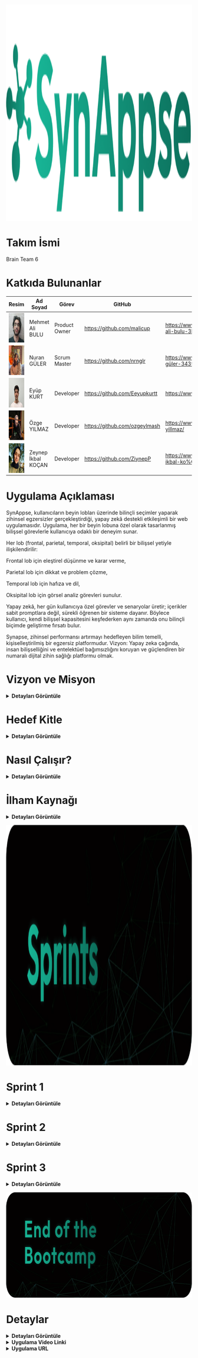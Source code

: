 
<p align="center">
 <img src="project_management/general/headers/logo.png" width="544" height="585"/> 
</p>


# Takım İsmi 

Brain Team 6


# Katkıda Bulunanlar

| Resim | Ad Soyad | Görev | GitHub | Linkedin |
| --- | --- | --- | --- | --- |
| <img src="project_management/general/devpics/mehmet.png" width="80" height="80"/> | Mehmet Ali BULU | Product Owner | https://github.com/malicup | https://www.linkedin.com/in/mehmet-ali-bulu-3b0869257/ |
| <img src="project_management/general/devpics/nuran.png" width="80" height="80"/> | Nuran GÜLER | Scrum Master | https://github.com/nrnglr | https://www.linkedin.com/in/nuran-güler-3439a0262/ |
| <img src="project_management/general/devpics/eyup.png" width="80" height="80"/> | Eyüp KURT | Developer | https://github.com/Eeyupkurtt | https://www.linkedin.com/in/eyupkurt/ |
| <img src="project_management/general/devpics/ozge.png" width="80" height="80"/> | Özge YILMAZ | Developer | https://github.com/ozgeylmash | https://www.linkedin.com/in/ozge-yillmaz/ |
| <img src="project_management/general/devpics/zeynep.png" width="80" height="80"/> | Zeynep İkbal KOÇAN | Developer | https://github.com/ZiynepP | https://www.linkedin.com/in/zeynep-ikbal-ko%C3%A7an-849b4a199/ |


# Uygulama Açıklaması

SynAppse, kullanıcıların beyin lobları üzerinde bilinçli seçimler yaparak zihinsel egzersizler gerçekleştirdiği, yapay zekâ destekli etkileşimli bir web uygulamasıdır. Uygulama, her bir beyin lobuna özel olarak tasarlanmış bilişsel görevlerle kullanıcıya odaklı bir deneyim sunar.

Her lob (frontal, parietal, temporal, oksipital) belirli bir bilişsel yetiyle ilişkilendirilir:

Frontal lob için eleştirel düşünme ve karar verme,

Parietal lob için dikkat ve problem çözme,

Temporal lob için hafıza ve dil,

Oksipital lob için görsel analiz görevleri sunulur.

Yapay zekâ, her gün kullanıcıya özel görevler ve senaryolar üretir; içerikler sabit promptlara değil, sürekli öğrenen bir sisteme dayanır. Böylece kullanıcı, kendi bilişsel kapasitesini keşfederken aynı zamanda onu bilinçli biçimde geliştirme fırsatı bulur.

Synapse, zihinsel performansı artırmayı hedefleyen bilim temelli, kişiselleştirilmiş bir egzersiz platformudur.
Vizyon: Yapay zeka çağında, insan bilişselliğini ve entelektüel bağımsızlığını koruyan ve güçlendiren bir numaralı dijital zihin sağlığı platformu olmak.


# Vizyon ve Misyon

<details>
  <summary><strong>Detayları Görüntüle</strong></summary>

**Vizyon:**  
Yapay zeka çağında, insan bilişselliğini ve entelektüel bağımsızlığını koruyan ve güçlendiren bir numaralı dijital zihin sağlığı platformu olmak.

**Misyon:**  
Üretken yapay zeka araçlarının yaygın kullanımının getirdiği potansiyel bilişsel zayıflıkları ("Bilişsel Borçlanma"), hedeflenmiş, bilimsel temelli ve etkileşimi yüksek günlük zihinsel antrenmanlarla gidermek.

</details>


# Hedef Kitle

<details>
  <summary><strong>Detayları Görüntüle</strong></summary>

- Öğrenciler  
- Eğitimciler, psikologlar ve psikiyatristler  
- Oyunlaştırılmış öğrenme ortamı arayan kullanıcılar  
- Beyin egzersizi yapmak isteyen bireyler  

</details>


# Nasıl Çalışır?

<details>
  <summary><strong>Detayları Görüntüle</strong></summary>

1. **Etkileşimli Arayüz:**  
    Uygulama, loblara ayrılmış bir beyin haritası sunar. Kullanıcı, bu harita üzerinde dilediği lobu seçerek yolculuğuna başlar.

2. **Lob Seçimi:**  
    Frontal, Parietal, Temporal veya Oksipital loblardan biri seçilir. Her lob, farklı bilişsel becerileri temsil eder (örneğin frontal: karar verme, temporal: hafıza).

3. **Yapay Zekâ Destekli Egzersiz:**  
    Seçilen loba özel olarak oluşturulmuş bilişsel görevler, yapay zekâ tarafından sunulur. Görevler; hafıza, mantık, dikkat, görsel-işitsel işlemleme gibi yetenekleri çalıştırır.

4. **Zaman Takibi ve Odak Ölçümü:**  
    Görev süresince kullanıcının yanıt süresi, dikkat süresi ve tepki hızı izlenir. Bu veriler, bireyin bilişsel performansını daha hassas analiz etmeye yardımcı olur.

5. **Nöro-Bilgilendirme:**  
    Her görev öncesinde, seçilen lobun işleviyle ilgili kısa bilimsel bilgiler sunulur.  
    *“Frontal lob planlama ve karar verme süreçlerini yönetir. Bugünkü egzersiziniz bu becerileri hedef alacak.”*

6. **Geribildirim ve Değerlendirme:**  
    Görev sonunda yapay zekâ, performansı analiz ederek puanlama ve geri bildirim sunar. Kullanıcı, hangi alanda güçlü olduğunu veya zorlandığını doğrudan görebilir.

7. **Gelişim Takibi Paneli:**  
    Kullanıcıya özel gösterge paneli ile lob bazlı gelişim grafiklerle sunulur. Zaman içinde hangi becerilerde nasıl bir ilerleme kaydedildiği takip edilebilir.

8. **Günlük Görev / Lob Döngüsü:**  
    Her gün farklı bir beyin lobuna odaklanacak şekilde görev önerisi yapılır. Bu sistematik yapı, nöroplastisiteyi destekleyen dengeli bir egzersiz planı sunar.

9. **Yapay Zekâ Destekli Tavsiyeler:**  
    AI, geçmiş görev performanslarına göre kullanıcılara kişiselleştirilmiş egzersiz önerilerinde bulunur.  
    Örnek: *“Bu hafta parietal lob performansınızda düşüş gözlemlendi, odaklanmanızı öneriyoruz.”*

</details>


# İlham Kaynağı

<details>
  <summary><strong>Detayları Görüntüle</strong></summary>

Projemiz, MIT Media Lab tarafından yürütülen **"Your Brain on ChatGPT: Accumulation of Cognitive Debt..."** başlıklı akademik çalışmanın bulgularını temel almaktadır. Bu çalışma, YZ asistanlarının kullanımının kısa vadede bilişsel yükü azaltsa da, uzun vadede ciddi bilişsel maliyetler yarattığını ortaya koymuştur. Biz bu temel sorunu **"Bilişsel Borçlanma"** olarak adlandırıyoruz.

### Bilişsel borçlanmanın temel belirtileri ve hedeflediğimiz problemler şunlardır:

1. **Eleştirel Düşünme ve Problem Çözme Becerilerinde Azalma:** YZ'nin sunduğu hazır, sentezlenmiş ve tekil cevaplar, beynin karmaşık sorunları analiz etme, farklı bakış açılarını değerlendirme, argümanlardaki hataları tespit etme ve özgün çözümler üretme yeteneğini zayıflatır.  
2. **Hafıza Zayıflığı ve Yüzeysel Öğrenme:** Bilgiyi araştırma, anlama ve kendi kelimelerimizle yeniden yapılandırma süreci, bilginin kalıcı hafızaya kaydedilmesini sağlar. YZ bu süreci atlayarak bilgiyi doğrudan sunduğunda, öğrenme ve hatırlama süreçleri yüzeyselleşir. Çalışma, YZ kullananların yazdıkları metinlerden dakikalar sonra bile alıntı yapamadığını göstermiştir.  
3. **Yaratıcılık ve Özgün Düşüncenin Körelmesi:** Çalışmanın EEG verileri, YZ kullanımının beynin yaratıcılıkla ilişkili sinirsel ağlarının daha az aktif olmasına neden olduğunu göstermektedir. YZ'nin genellikle en "olasılıklı" ve tahmin edilebilir çıktıları üretmesi, zamanla kalıpların dışında düşünme (divergent thinking) yeteneğimizi köreltebilir.  
4. **Bağımsız Karar Verme Yeteneğinde Gerileme:** Beynin planlama, organizasyon, izleme ve karar verme gibi yürütücü işlevlerle (executive functions) ilgili bölgeleri, YZ kullanımıyla daha az aktif hale gelir. Bu durum, gelecekte YZ olmadan bir görevi baştan sona planlama ve yönetme konusunda zorluklar yaşanmasına neden olabilir.

Kaynak: [Your Brain on ChatGPT: Accumulation of Cognitive Debt | MIT](https://arxiv.org/pdf/2506.08872v1)

</details>


<p align="center">
 <img src="project_management/general/headers/github_sprints.png" width="644" height="650"/> 
</p>


# Sprint 1
<details>
  <summary><strong>Detayları Görüntüle</strong></summary>

- Sprint Başlangıç Tarihi: 18.06.2025  
- Sprint Bitiş Tarihi: 06.07.2025  
- Sprint Süresi:  
- Takım: AI Grup 6  

<p align="center">
  <img src="project_management/sprint1_documents/Sprint_Review.jpg" width="644" height="650"/>  
  <br><strong>Sprint Review</strong>
</p>

<p align="center">
  <img src="project_management/sprint1_documents/Daily_Scrum.jpg" width="644" height="650"/>  
  <br><strong>Daily Scrum</strong>
</p>

<p align="center">
  <img src="project_management/sprint1_documents/Home_Page.jpg" width="644" height="650"/>  
  <br><strong>Home Page</strong>
</p>

<p align="center">
  <img src="project_management/sprint1_documents/Login_Page.jpg" width="644" height="650"/>  
  <br><strong>Login Page</strong>
</p>

---

### Sprint 1 Retrospektifi

**Neler iyi gitti?**

• Takım içi iletişim güçlüydü: Fikir alışverişleri hızlı ve verimliydi, herkes birbirine destek oldu.  
• Roller netti, görev dağılımı oturdu: Herkes kendi sorumluluk alanını biliyordu ve bu, işlerin düzenli ilerlemesini sağladı.  
• Teknik araştırma süreci çok verimli geçti: Django, yapay zeka entegrasyonu ve frontend teknolojileri hakkında önemli bilgiler edindik, bu da sonraki adımlar için sağlam bir temel oluşturdu.

**Neler geliştirilmeli?**

• **Yapay Zeka Egzersizlerinin Kalitesi ve Çeşitliliği:** Belirlenen 4 zihinsel problem ile uyum daha iyi analiz edilmeli.  
• **Kullanıcı Geri Bildirim Mekanizması:** Geri bildirim toplayacak sistem entegre edilmeli.  
• **Frontend Kullanıcı Deneyimi (UX):** Mobil uyumluluk ve sezgisel arayüz gözden geçirilmeli.  
• **Hata Ayıklama ve Test Süreçleri:** AI ile backend etkileşimindeki hatalara karşı sistematik bir test süreci oluşturulmalı.  
• **Teknik Borç Yönetimi:** Kod tekrarı ve yorumlama eksiklikleri düzenli ele alınmalı.

**Bir sonraki sprintte:**

• Zaman yönetimi iyileştirilecek, tahminler daha gerçekçi yapılacak.  
• MVP için her zihinsel problem alanına ait 2 egzersiz tamamlanacak.  
• Kullanıcı geri bildirim sistemi entegre edilecek.

</details>


# Sprint 2

<details>
  <summary><strong>Detayları Görüntüle</strong></summary>

Süreçte eklenecek…

</details>


# Sprint 3

<details>
  <summary><strong>Detayları Görüntüle</strong></summary>

    Süreçte eklenecek…
</details>


<p align="center">
 <img src="project_management/general/headers/github_footer.png" width="830" height="285"/> 
</p>


# Detaylar

<details>
  <summary><strong>Detayları Görüntüle</strong></summary>

| **Katman** | **Teknoloji** |
| --- | --- |
| **Frontend** | HTML5, Tailwind CSS, Vanilla JavaScript, Alpine.js |
| **Backend** | Python 3.11+, Django 4.x, Django REST Framework |
| **API/Yapay Zekâ** | Gemini AI API |
| **Veritabanı** | SQLite 3 |

</details>


<details>
  <summary><strong>Uygulama Video Linki</strong></summary>
    --Video Linki--
</details>


<details>
  <summary><strong>Uygulama URL</strong></summary>
    --url--
</details>


